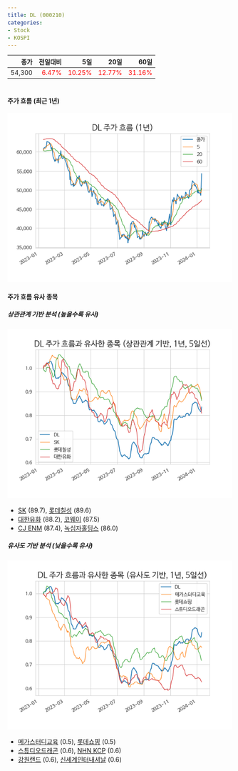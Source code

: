 ```yaml
---
title: DL (000210)
categories:
- Stock
- KOSPI
---
```


|종가|전일대비|5일|20일|60일|
|---:|-------:|--:|---:|---:|
|54,300|<span style="color: red">6.47%</span>|<span style="color: red">10.25%</span>|<span style="color: red">12.77%</span>|<span style="color: red">31.16%</span>|

<!-- more -->
#
#### 주가 흐름 (최근 1년)
![000210](/assets/images/stock/000210.png)


#### 주가 흐름 유사 종목


##### 상관관계 기반 분석 (높을수록 유사)
![000210](/assets/images/stock/000210_corr.png)
- [SK](/034730/) (89.7), [롯데칠성](/005300/) (89.6)
- [대한유화](/006650/) (88.2), [코웨이](/021240/) (87.5)
- [CJ ENM](/035760/) (87.4), [녹십자홀딩스](/005250/) (86.0)


##### 유사도 기반 분석 (낮을수록 유사)	
![000210](/assets/images/stock/000210_sim.png)
- [메가스터디교육](/215200/) (0.5), [롯데쇼핑](/023530/) (0.5)
- [스튜디오드래곤](/253450/) (0.6), [NHN KCP](/060250/) (0.6)
- [강원랜드](/035250/) (0.6), [신세계인터내셔날](/031430/) (0.6)